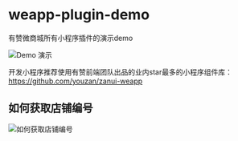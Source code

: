 # weapp-plugin-demo

有赞微商城所有小程序插件的演示demo

![Demo 演示](https://img.yzcdn.cn/upload_files/2018/07/26/FtcFpmMGvjMLQAIdURcyeYMnx6Mt.jpg?imageView2/2/w/300/h/300)


开发小程序推荐使用有赞前端团队出品的业内star最多的小程序组件库： https://github.com/youzan/zanui-weapp

## 如何获取店铺编号

![如何获取店铺编号](https://img.yzcdn.cn/upload_files/2018/08/07/FpYZz_s0JjrzyI8bQ-CA1QDz4gc5.png)
